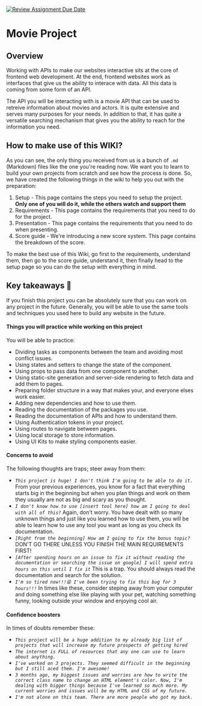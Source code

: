[![Review Assignment Due Date](https://classroom.github.com/assets/deadline-readme-button-24ddc0f5d75046c5622901739e7c5dd533143b0c8e959d652212380cedb1ea36.svg)](https://classroom.github.com/a/CS2LelWo)

# Movie Project

## Overview

Working with APIs to make our websites interactive sits at the core of frontend web development. At the end, frontend websites work as interfaces that give us the ability to interace with data. All this data is coming from some form of an API.

The API you will be interacting with is a movie API that can be used to retreive information about movies and actors. It is quite extensive and serves many purposes for your needs. In addition to that, it has quite a versatile searching mechanism that gives you the ability to reach for the information you need.

## How to make use of this WIKI?

As you can see, the only thing you received from us is a bunch of `.md` (Markdown) files like the one you're reading now. We want you to learn to build your own projects from scratch and see how the process is done. So, we have created the following things in the wiki to help you out with the preparation:

1. Setup - This page contains the steps you need to setup the project. **Only one of you will do it, while the others watch and support them**
2. Requirements - This page contains the requirements that you need to do for the project.
3. Presentation - This page contains the requirements that you need to do when presenting.
4. Score guide - We're introducing a new score system. This page contains the breakdown of the score.

To make the best use of this Wiki, go first to the requirements, understand them, then go to the score guide, understand it, then finally head to the setup page so you can do the setup with everything in mind.

## Key takeaways 🎉

If you finish this project you can be absolutely sure that you can work on any project in the future. Generally, you will be able to use the same tools and techniques you used here to build any website in the future.

#### Things you will practice while working on this project

You will be able to practice:

- Dividing tasks as components between the team and avoiding most conflict issues.
- Using states and setters to change the state of the component.
- Using props to pass data from one component to another.
- Using static-site generation and server-side rendering to fetch data and add them to pages.
- Preparing folder structure in a way that makes your, and everyone elses work easier.
- Adding new dependencies and how to use them.
- Reading the documentation of the packages you use.
- Reading the documentation of APIs and how to understand them.
- Using Authentication tokens in your project.
- Using routes to navigate between pages.
- Using local storage to store information.
- Using UI Kits to make styling components easier.

#### Concerns to avoid

The following thoughts are traps; steer away from them:

- _`This project is huge! I don't think I'm going to be able to do it.`_ From your previous experiences, you know for a fact that everything starts big in the beginning but when you plan things and work on them they usually are not as big and scary as you thought.
- _`I don't know how to use [insert tool here] how am I going to deal with all of this?`_ Again, don't worry. You have dealt with so many unknown things and just like you learned how to use them, you will be able to learn how to use any tool you want as long as you check its documentation.
- _`[Right from the beginning] How am I going to fix the bonus topic?`_ DON'T GO THERE UNLESS YOU FINISH THE MAIN REQUIREMENTS FIRST!
- _`[After spending hours on an issue to fix it without reading the documentation or searching the issue on google] I will spend extra hours on this until I fix it`_ This is a trap. You should always read the documentation and search for the solution.
- _`I'm so tired now!!!😩 I've been trying to fix this bug for 3 hours!!!`_ In times like these, consider steping away from your computer and doing something else like playing with your pet, watching something funny, looking outside your window and enjoying cool air.

#### Confidence boosters

In times of doubts remember these:

- _`This project will be a huge addition to my already big list of projects that will increase my future prospects of getting hired`_
- _`The internet is FULL of resources that any one can use to learn about anything.`_
- _`I've worked on 3 projects. They seemed difficult in the beginning but I still aced them. I'm awesome!`_
- _`3 months ago, my biggest issues and worries are how to write the correct class name to change an HTML element's color. Now, I'm dealing with bigger things because I've learned so much more. My current worries and issues will be my HTML and CSS of my future.`_
- _`I'm not alone on this team. There are more people who got my back.`_
